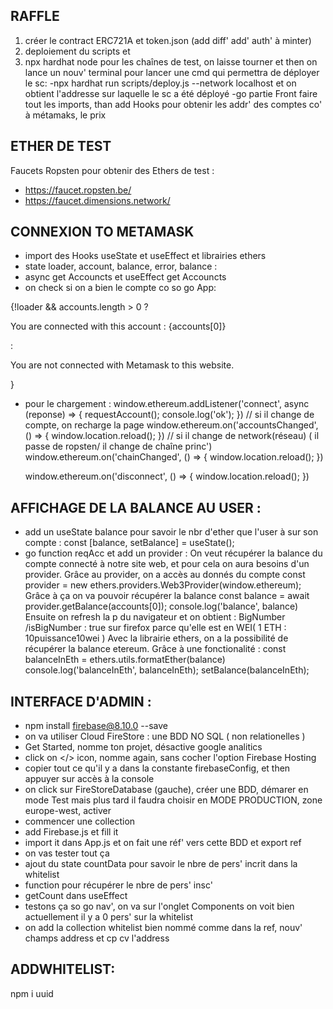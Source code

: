 
## RAFFLE 
 1) créer le contract ERC721A et token.json (add diff' add' auth' à minter)
 2) deploiement du scripts et 
 3) npx hardhat node pour les chaînes de test, on laisse tourner et then 
 on lance un nouv' terminal pour lancer une cmd qui permettra de déployer le sc:
-npx hardhat run scripts/deploy.js --network localhost et on obtient
l'addresse sur laquelle le sc a été déployé
-go partie Front faire tout les imports, than add Hooks pour obtenir les addr' des comptes co' à métamaks, le prix 

## ETHER DE TEST 
Faucets Ropsten pour obtenir des Ethers de test :
- https://faucet.ropsten.be/
- https://faucet.dimensions.network/

## CONNEXION TO METAMASK
- import des Hooks useState et useEffect et librairies ethers
- state loader, account, balance, error, balance :
- async get Accouncts et useEffect get Accouncts
- on check si on a bien le compte co so go App:

 {!loader &&
        accounts.length > 0 ?
        <p> You are connected with this account : {accounts[0]} </p>
        :
        <p> You are not connected with Metamask to this website.</p>
      }

- pour le chargement : 
window.ethereum.addListener('connect', async (reponse) => {
    requestAccount();
    console.log('ok');
  })
  // si il change de compte, on recharge la page
  window.ethereum.on('accountsChanged', () => {
    window.location.reload();
  })
  // si il change de network(réseau) ( il passe de ropsten/ il change de chaîne princ')
  window.ethereum.on('chainChanged', () => {
    window.location.reload();
  })
  
  window.ethereum.on('disconnect', () => {
    window.location.reload();
  })

## AFFICHAGE DE LA BALANCE AU USER :
- add un useState balance pour savoir le nbr d'ether que l'user à sur son compte :
  const [balance, setBalance] = useState();
- go function reqAcc et add un provider :
      On veut récupérer la balance du compte connecté à notre site web, et pour cela on aura besoins d'un provider. Grâce au provider, on a accès au donnés du compte
      const provider = new ethers.providers.Web3Provider(window.ethereum);
      Grâce à ça on va pouvoir récupérer la balance
      const balance = await provider.getBalance(accounts[0]);
       console.log('balance', balance)  
      Ensuite on refresh la p du navigateur et on obtient : BigNumber /isBigNumber : true sur firefox parce qu'elle est en WEI( 1 ETH : 10puissance10wei )
      Avec la librairie ethers, on a la possibilité de récupérer la balance etereum. Grâce à une fonctionalité :
       const balanceInEth = ethers.utils.formatEther(balance)
       console.log('balanceInEth', balanceInEth); 
       setBalance(balanceInEth);  

## INTERFACE D'ADMIN :

- npm install firebase@8.10.0 --save
- on va utiliser Cloud FireStore : une BDD NO SQL ( non relationelles )
- Get Started, nomme ton projet, désactive google analitics
- click on </> icon, nomme again, sans cocher l'option Firebase Hosting
- copier tout ce qu'il y a dans la constante firebaseConfig, 
et then appuyer sur accès à la console
- on click sur FireStoreDatabase (gauche), créer une BDD, démarer en mode Test 
 mais plus tard il faudra choisir en MODE PRODUCTION, zone europe-west, activer
- commencer une collection 
- add Firebase.js et fill it 
- import it dans App.js et on fait une réf' vers cette BDD et export ref 
- on vas tester tout ça 
- ajout du state countData pour savoir le nbre de pers' incrit dans la whitelist
- function pour récupérer le nbre de pers' insc'
- getCount dans useEffect
- testons ça so go nav', on va sur l'onglet Components on voit bien actuellement il y a 0 pers' sur la whitelist
- on add la collection whitelist bien nommé comme dans la ref,
nouv' champs address et cp cv l'address 


## ADDWHITELIST:

npm i uuid
